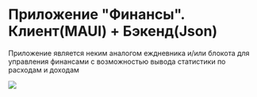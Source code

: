 <h1>Приложение "Финансы". Клиент(MAUI) + Бэкенд(Json)</h1>
<p>Приложение является неким аналогом еждневника и/или блокота для управления финансами с возможностью вывода статистики по расходам и доходам</p>
<img src="https://github.com/user-attachments/assets/0205848a-7809-45bd-a759-a9ae97d0bf4f" weight=300></img>
